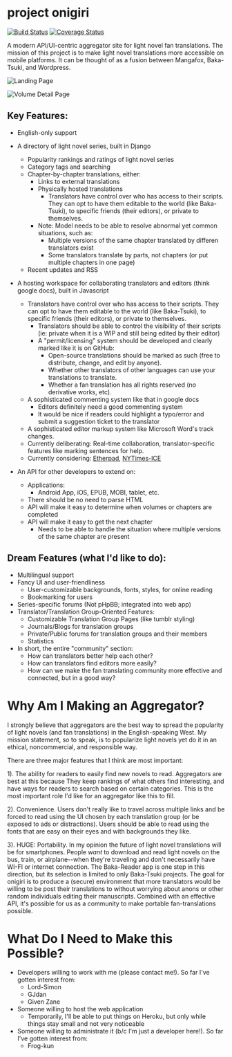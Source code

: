 project onigiri
===============

[![Build Status](https://travis-ci.org/cloudiirain/onigiri.svg?branch=master)](https://travis-ci.org/cloudiirain/onigiri)
[![Coverage Status](https://coveralls.io/repos/cloudiirain/onigiri/badge.svg)](https://coveralls.io/r/cloudiirain/onigiri)

A modern API/UI-centric aggregator site for light novel fan translations. The mission of this project is to make 
light novel translations more accessible on mobile platforms. It can be thought of as a fusion between Mangafox,
Baka-Tsuki, and Wordpress. 

![Landing Page](http://i.imgur.com/NxIxbXR.png)

![Volume Detail Page](http://i.imgur.com/VGUupTf.png)

Key Features:
-------------
* English-only support

* A directory of light novel series, built in Django
    * Popularity rankings and ratings of light novel series
    * Category tags and searching
    * Chapter-by-chapter translations, either:
        * Links to external translations
        * Physically hosted translations
            * Translators have control over who has access to their scripts. They can opt to have them editable 
              to the world (like Baka-Tsuki), to specific friends (their editors), or private to themselves.
        * Note: Model needs to be able to resolve abnormal yet common situations, such as: 
            * Multiple versions of the same chapter translated by differen translators exist
            * Some translators translate by parts, not chapters (or put multiple chapters in one page)
    * Recent updates and RSS

* A hosting workspace for collaborating translators and editors (think google docs), built in Javascript
    * Translators have control over who has access to their scripts. They can opt to have them editable to the 
      world (like Baka-Tsuki), to specific friends (their editors), or private to themselves.
        * Translators should be able to control the visibility of their scripts (ie: private when it is a WIP and still
          being edited by their editor)
        * A "permit/licensing" system should be developed and clearly marked like it is on GitHub:
            * Open-source translations should be marked as such (free to distribute, change, and edit by anyone).
            * Whether other translators of other languages can use your translations to translate.
            * Whether a fan translation has all rights reserved (no derivative works, etc).
    * A sophisticated commenting system like that in google docs
        * Editors definitely need a good commenting system
        * It would be nice if readers could highlight a typo/error and submit a suggestion ticket to the translator
    * A sophisticated editor markup system like Microsoft Word's track changes. 
    * Currently deliberating: Real-time collaboration, translator-specific features like marking sentences for help.
    * Currently considering: [Etherpad](https://beta.etherpad.org/), [NYTimes-ICE](http://nytimes.github.io/ice/demo/) 

* An API for other developers to extend on:
    * Applications:
        * Android App, iOS, EPUB, MOBI, tablet, etc.
    * There should be no need to parse HTML
    * API will make it easy to determine when volumes or chapters are completed
    * API will make it easy to get the next chapter
        * Needs to be able to handle the situation where multiple versions of the same chapter are present

Dream Features (what I'd like to do):
-------------------------------------
* Multilingual support
* Fancy UI and user-friendliness
    * User-customizable backgrounds, fonts, styles, for online reading
    * Bookmarking for users
* Series-specific forums (Not pHpBB; integrated into web app)
* Translator/Translation Group-Oriented Features:
    * Customizable Translation Group Pages (like tumblr styling)
    * Journals/Blogs for translation groups
    * Private/Public forums for translation groups and their members
    * Statistics
* In short, the entire "community" section:
    * How can translators better help each other?
    * How can translators find editors more easily?
    * How can we make the fan translating community more effective and connected, but in a good way?

Why Am I Making an Aggregator?
==============================
I strongly believe that aggregators are the best way to spread the popularity of light novels
(and fan translations) in the English-speaking West. My mission statement, so to speak, is to
popularize light novels yet do it in an ethical, noncommercial, and responsible way.

There are three major features that I think are most important: 

1). The ability for readers to easily find new novels to read. Aggregators are best at this because
They keep rankings of what others find interesting, and have ways for readers to search based on 
certain categories. This is the most important role I'd like for an aggregator like this to fill.

2). Convenience. Users don't really like to travel across multiple links and be forced to read using
the UI chosen by each translation group (or be exposed to ads or distractions). Users should be able 
to read using the fonts that are easy on their eyes and with backgrounds they like.

3). HUGE: Portability. In my opinion the future of light novel translations will be for smartphones.
People *want* to download and read light novels on the bus, train, or airplane--when they're traveling
and don't necessarily have WI-FI or internet connection. The Baka-Reader app is one step in this
direction, but its selection is limited to only Baka-Tsuki projects. The goal for onigiri is to 
produce a (secure) environment that more translators would be willing to be post their translations to
without worrying about anons or other random individuals editing their manuscripts. 
Combined with an effective API, it's possible for us as a community to make portable fan-translations
possible.

What Do I Need to Make this Possible?
=====================================
* Developers willing to work with me (please contact me!). So far I've gotten interest from:
    * Lord-Simon
    * GJdan
    * Given Zane
* Someone willing to host the web application
    * Temporarily, I'll be able to put things on Heroku, but only while things stay small and not very noticeable  
* Someone willing to administrate it (b/c I'm just a developer here!). So far I've gotten interest from:
    * Frog-kun








